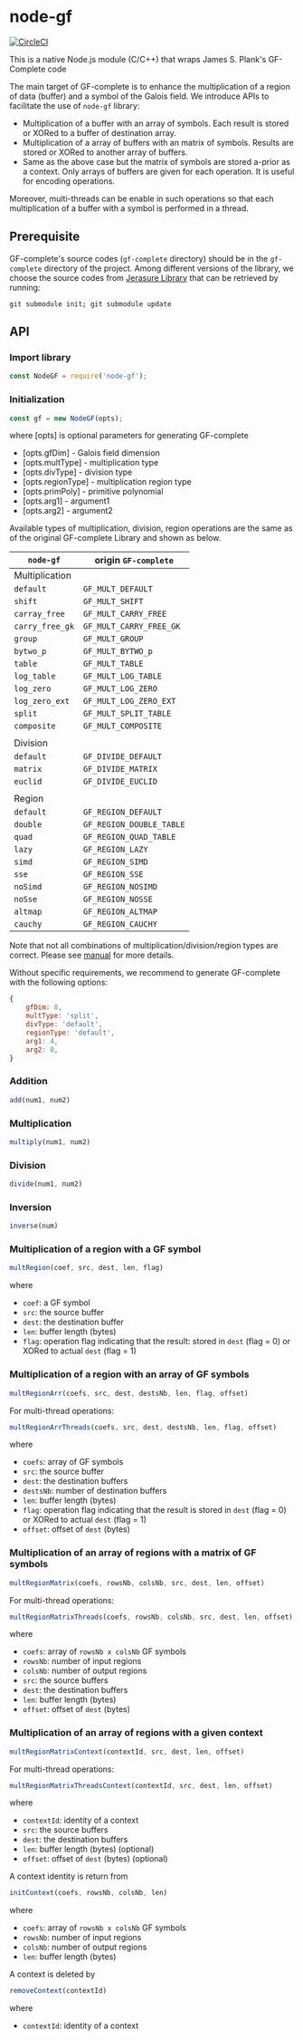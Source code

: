 # node-gf

[![CircleCI](https://circleci.com/gh/lamphamsy/node-gf.svg?style=svg)](https://circleci.com/gh/lamphamsy/node-gf)

This is a native Node.js module (C/C++) that wraps James S. Plank's GF-Complete
 code

The main target of GF-complete is to enhance the multiplication of a region
of data (buffer) and a symbol of the Galois field. We introduce APIs to
facilitate the use of `node-gf` library:

- Multiplication of a buffer with an array of symbols. Each result is
    stored or XORed to a buffer of destination array.
- Multiplication of a array of buffers with an matrix of symbols. Results are
    stored or XORed to another array of buffers.
- Same as the above case but the matrix of symbols are stored a-prior as a
    context. Only arrays of buffers are given for each operation. It is useful
    for encoding operations.

Moreover, multi-threads can be enable in such operations so that each
multiplication of a buffer with a symbol is performed in a thread.

## Prerequisite

GF-complete's source codes (`gf-complete` directory) should be in the
`gf-complete` directory of the project. Among different versions of the
library, we choose the source codes from
[Jerasure Library](http://lab.jerasure.org/jerasure/gf-complete)
that can be retrieved by running:

```
git submodule init; git submodule update
```

## API

### Import library

```javascript
const NodeGF = require('node-gf');
```

### Initialization

```javascript
const gf = new NodeGF(opts);
```

where [opts] is optional parameters for generating GF-complete

- [opts.gfDim] - Galois field dimension
- [opts.multType] - multiplication type
- [opts.divType] - division type
- [opts.regionType] - multiplication region type
- [opts.primPoly] - primitive polynomial
- [opts.arg1] - argument1
- [opts.arg2] - argument2

Available types of multiplication, division, region operations are the same as
of the original GF-complete Library and shown as below.

`node-gf` | origin `GF-complete`
---|---
Multiplication |
`default` | `GF_MULT_DEFAULT`
`shift` | `GF_MULT_SHIFT`
`carray_free` | `GF_MULT_CARRY_FREE`
`carry_free_gk` | `GF_MULT_CARRY_FREE_GK`
`group` | `GF_MULT_GROUP`
`bytwo_p` | `GF_MULT_BYTWO_p`
`table` | `GF_MULT_TABLE`
`log_table` | `GF_MULT_LOG_TABLE`
`log_zero` | `GF_MULT_LOG_ZERO`
`log_zero_ext` | `GF_MULT_LOG_ZERO_EXT`
`split` | `GF_MULT_SPLIT_TABLE`
`composite` | `GF_MULT_COMPOSITE`
||
Division |
`default` | `GF_DIVIDE_DEFAULT`
`matrix` | `GF_DIVIDE_MATRIX`
`euclid` | `GF_DIVIDE_EUCLID`
||
Region |
`default` | `GF_REGION_DEFAULT`
`double` | `GF_REGION_DOUBLE_TABLE`
`quad` | `GF_REGION_QUAD_TABLE`
`lazy` | `GF_REGION_LAZY`
`simd` | `GF_REGION_SIMD`
`sse` | `GF_REGION_SSE`
`noSimd` | `GF_REGION_NOSIMD`
`noSse` | `GF_REGION_NOSSE`
`altmap` | `GF_REGION_ALTMAP`
`cauchy` | `GF_REGION_CAUCHY`

Note that not all combinations of multiplication/division/region types are
correct. Please see
[manual](http://lab.jerasure.org/jerasure/gf-complete/tree/9f9f005a3fda204b4e4dadb6e27fc97708aa0afb/manual)
for more details.

Without specific requirements, we recommend to generate GF-complete with the
following options:

```javascript
{
    gfDim: 8,
    multType: 'split',
    divType: 'default',
    regionType: 'default',
    arg1: 4,
    arg2: 8,
}
```

### Addition

```javascript
add(num1, num2)
```

### Multiplication

```javascript
multiply(num1, num2)
```

### Division

```javascript
divide(num1, num2)
```

### Inversion

```javascript
inverse(num)
```

### Multiplication of a region with a GF symbol

```javascript
multRegion(coef, src, dest, len, flag)
```

where

- `coef`: a GF symbol
- `src`: the source buffer
- `dest`: the destination buffer
- `len`: buffer length (bytes)
- `flag`: operation flag indicating that the result: stored in `dest`
    (flag = 0) or XORed to actual `dest` (flag = 1)

### Multiplication of a region with an array of GF symbols

```javascript
multRegionArr(coefs, src, dest, destsNb, len, flag, offset)
```

For multi-thread operations:

```javascript
multRegionArrThreads(coefs, src, dest, destsNb, len, flag, offset)
```

where

- `coefs`: array of GF symbols
- `src`: the source buffer
- `dest`: the destination buffers
- `destsNb`: number of destination buffers
- `len`: buffer length (bytes)
- `flag`: operation flag indicating that the result is stored in `dest`
    (flag = 0) or XORed to actual `dest` (flag = 1)
- `offset`: offset of `dest` (bytes)

### Multiplication of an array of regions with a matrix of GF symbols

```javascript
multRegionMatrix(coefs, rowsNb, colsNb, src, dest, len, offset)
```

For multi-thread operations:

```javascript
multRegionMatrixThreads(coefs, rowsNb, colsNb, src, dest, len, offset)
```

where

- `coefs`: array of `rowsNb x colsNb` GF symbols
- `rowsNb`: number of input regions
- `colsNb`: number of output regions
- `src`: the source buffers
- `dest`: the destination buffers
- `len`: buffer length (bytes)
- `offset`: offset of `dest` (bytes)

### Multiplication of an array of regions with a given context

```javascript
multRegionMatrixContext(contextId, src, dest, len, offset)
```

For multi-thread operations:

```javascript
multRegionMatrixThreadsContext(contextId, src, dest, len, offset)
```

where

- `contextId`: identity of a context
- `src`: the source buffers
- `dest`: the destination buffers
- `len`: buffer length (bytes) (optional)
- `offset`: offset of `dest` (bytes) (optional)

A context identity is return from

```javascript
initContext(coefs, rowsNb, colsNb, len)
```

where

- `coefs`: array of `rowsNb x colsNb` GF symbols
- `rowsNb`: number of input regions
- `colsNb`: number of output regions
- `len`: buffer length (bytes)

A context is deleted by

```javascript
removeContext(contextId)
```

where

- `contextId`: identity of a context
